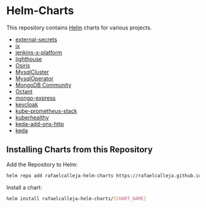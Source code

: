 # Helm-Charts

This repository contains [Helm](https://helm.sh) charts for various projects.

- [external-secrets](https://github.com/rafaelcalleja/helm-charts/tree/master/charts/external-secrets)
- [jx](https://github.com/rafaelcalleja/helm-charts/tree/master/charts/jx)
- [jenkins-x-platform](https://github.com/rafaelcalleja/helm-charts/tree/master/charts/jenkins-x-platform)
- [lighthouse](https://github.com/rafaelcalleja/helm-charts/tree/master/charts/lighthouse)
- [Osiris](https://github.com/rafaelcalleja/helm-charts/tree/master/charts/osiris)
- [MysqlCluster](https://github.com/rafaelcalleja/helm-charts/tree/master/charts/mysql-cluster)
- [MysqlOperator](https://github.com/rafaelcalleja/helm-charts/tree/master/charts/mysql-operator)
- [MongoDB Community](https://github.com/rafaelcalleja/helm-charts/tree/master/charts/mongodb)
- [Octant](https://github.com/rafaelcalleja/helm-charts/tree/master/charts/octant)
- [mongo-express](https://github.com/rafaelcalleja/helm-charts/tree/master/charts/mongo-express)
- [keycloak](https://github.com/rafaelcalleja/helm-charts/tree/master/charts/keycloak)
- [kube-prometheus-stack](https://github.com/rafaelcalleja/helm-charts/tree/master/charts/kube-prometheus-stack)
- [kuberhealthy](https://github.com/rafaelcalleja/helm-charts/tree/master/charts/kuberhealthy)
- [keda-add-ons-http](https://github.com/rafaelcalleja/helm-charts/tree/master/charts/keda-add-ons-http)
- [keda](https://github.com/rafaelcalleja/helm-charts/tree/master/charts/keda)

## Installing Charts from this Repository

Add the Repository to Helm:

```sh
helm repo add rafaelcalleja-helm-charts https://rafaelcalleja.github.io/helm-charts
```

Install a chart:

```sh
helm install rafaelcalleja-helm-charts/[CHART_NAME]
```
